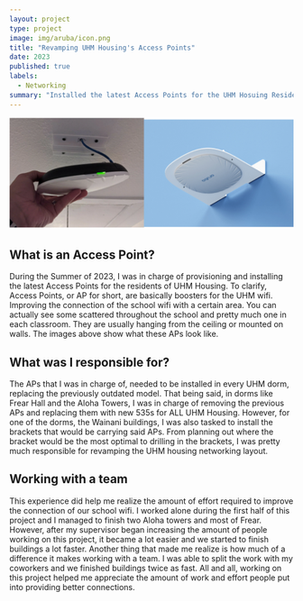 ```yaml
---
layout: project
type: project
image: img/aruba/icon.png
title: "Revamping UHM Housing's Access Points"
date: 2023
published: true
labels:
  - Networking
summary: "Installed the latest Access Points for the UHM Hosuing Residents"
---
```


<img width="800px" class="center" src="../img/aruba/pic1.png">

## What is an Access Point?

During the Summer of 2023, I was in charge of provisioning and installing the latest Access Points for the residents of UHM Housing. To clarify, Access Points, or AP for short, are basically boosters for the UHM wifi. Improving the connection of the school wifi with a certain area. You can actually see some scattered throughout the school and pretty much one in each classroom. They are usually hanging from the ceiling or mounted on walls. The images above show what these APs look like.

## What was I responsible for?

The APs that I was in charge of, needed to be installed in every UHM dorm, replacing the previously outdated model. That being said, in dorms like Frear Hall and the Aloha Towers, I was in charge of removing the previous APs and replacing them with new 535s for ALL UHM Housing. However, for one of the dorms, the Wainani buildings, I was also tasked to install the brackets that would be carrying said APs. From planning out where the bracket would be the most optimal to drilling in the brackets, I was pretty much responsible for revamping the UHM housing networking layout. 

## Working with a team

This experience did help me realize the amount of effort required to improve the connection of our school wifi. I worked alone during the first half of this project and I managed to finish two Aloha towers and most of Frear. However, after my supervisor began increasing the amount of people working on this project, it became a lot easier and we started to finish buildings a lot faster. Another thing that made me realize is how much of a difference it makes working with a team. I was able to split the work with my coworkers and we finished buildings twice as fast. All and all, working on this project helped me appreciate the amount of work and effort people put into providing better connections.
